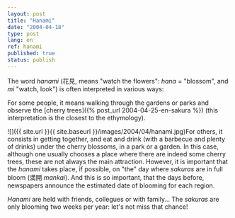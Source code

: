 ```yaml
---
layout: post
title: "Hanami"
date: "2004-04-18"
type: post
lang: en
ref: hanami
published: true
status: publish
---
```




The word _hanami_ (花見, means "watch the flowers": _hana_ = "blossom", and _mi_ "watch, look") is often interpreted in various ways:

For some people, it means walking through the gardens or parks and observe the [cherry trees]({% post_url 2004-04-25-en-sakura %}) (this interpretation is the closest to the ethymology).

![]({{ site.url }}{{ site.baseurl }}/images/2004/04/hanami.jpg)For others, it consists in getting together, and eat and drink (with a barbecue and plenty of drinks) under the cherry blossoms, in a park or a garden. In this case, although one usually chooses a place where there are indeed some cherry trees, these are not always the main attraction. However, it is important that the _hanami_ takes place, if possible, on "the" day where _sakuras_ are in full bloom (満開 _mankai_). And this is so important, that the days before, newspapers announce the estimated date of blooming for each region.

_Hanami_ are held with friends, collegues or with family... The _sakuras_ are only blooming two weeks per year: let's not miss that chance!


